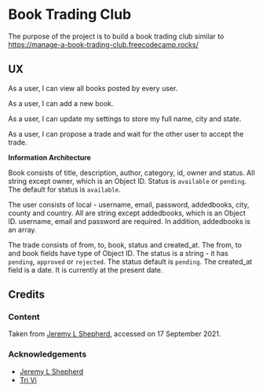 # Book Trading Club

The purpose of the project is to build a book trading club similar to https://manage-a-book-trading-club.freecodecamp.rocks/

## UX

As a user, I can view all books posted by every user.

As a user, I can add a new book.

As a user, I can update my settings to store my full name, city and state.

As a user, I can propose a trade and wait for the other user to accept the trade.

**Information Architecture**

Book consists of title, description, author, category, id, owner and status.  All string except owner, which is an Object ID.  Status is `available` or `pending`.  The default for status is `available`. 

The user consists of local - username, email, password, addedbooks, city, county and country.  All are string except addedbooks, which is an Object ID.  username, email and password are required.  In addition, addedbooks is an array.

The trade consists of from, to, book, status and created_at.  The from, to and book fields have type of Object ID.  The status is a string - it has `pending`, `approved` or `rejected`.  The status default is `pending`.  The created_at field is a date.  It is currently at the present date.

## Credits

### Content

Taken from [Jeremy L Shepherd](https://github.com/jeremylshepherd), accessed on 17 September 2021.

### Acknowledgements

- [Jeremy L Shepherd](https://jeremylshepherd.io/598a63ca1a426b0012850853)
- [Tri Vi](https://github.com/triminhvi/Book_Trading_Club)
